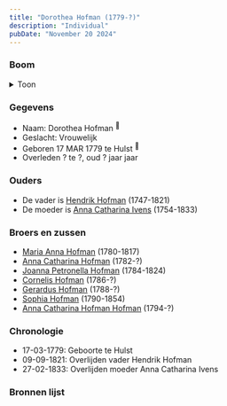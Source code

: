 ```yaml
---
title: "Dorothea Hofman (1779-?)"
description: "Individual"
pubDate: "November 20 2024"
---
```


### Boom
<details><summary>Toon</summary>

![test](https://www.plantuml.com/plantuml/svg/bP9BIyD04CVl-oa6FNWIcgObRIcjVIHKGIdMUzaaOxDcinjsjagHVdUdBriG56_3pFndVlEu8o-TNrTQKAbCBPsi89LPkN9sRVA9rTQ1Tz8GXz1uKQWS8LCkqtYmiQhz1YgiKdHqS957XzPlQXGNLJCjYU1J0C3OkXpTIw6oqY1Hlrz9PGO32CLMY1kOxrkHE2YkPcXofqgOsTTAcYkG1FUDHgCT0Lp7OT9EnbpryrMXphVGxwKotInJwxt6tW22g1MnqdWqYWWlygXSQxsK9bzcpXAbbb5Oq8L5F8UWqmmkPTiJpCWO2HFf2-aKM_VlQEYCr66aP1o7SVWBKXZ0m-Y9oTgjVv4r8qZYCQE58IoyhMjELs_bcQtV-y0yLsQrIsx0D9vmawYpnqiOZqUwrcfL-0rgRJyOSIkEcxozFMQ8unndnr79ZdseAqxjfjPPNw3ySPWkV5_qxsq44JoEddUWNPYjDVc_5p64uUvHxlWl-76_0000)
</details>

### Gegevens
- Naam: Dorothea Hofman <sup><a href="../s00077/" style="text-decoration:none" title="Doopinschrijving Dorothea Hofman 17-03-1779">:link:</a></sup>
- Geslacht: Vrouwelijk
- Geboren 17 MAR 1779 te Hulst <sup><a href="../s00077/" style="text-decoration:none" title="Doopinschrijving Dorothea Hofman 17-03-1779">:link:</a></sup>
- Overleden ? te ?, oud ? jaar jaar 

### Ouders
- De vader is [Hendrik Hofman](../i00057/) (1747-1821)
- De moeder is [Anna Catharina Ivens](../i00058/) (1754-1833)

### Broers en zussen
- [Maria Anna Hofman](../i00060/) (1780-1817)
- [Anna Catharina Hofman](../i00061/) (1782-?)
- [Joanna Petronella Hofman](../i00063/) (1784-1824)
- [Cornelis Hofman](../i00064/) (1786-?)
- [Gerardus Hofman](../i00065/) (1788-?)
- [Sophia Hofman](../i00066/) (1790-1854)
- [Anna Catharina Hofman Hofman](../i00067/) (1794-?)

### Chronologie
- 17-03-1779: Geboorte te Hulst
- 09-09-1821: Overlijden vader Hendrik Hofman
- 27-02-1833: Overlijden moeder Anna Catharina Ivens

### Bronnen lijst